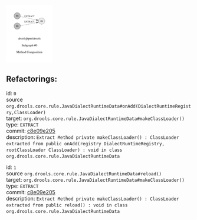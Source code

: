 <img src=subgraph_atomic_0.svg width=25%>

## Refactorings:

id: `0`\
source `org.drools.core.rule.JavaDialectRuntimeData#onAdd(DialectRuntimeRegistry,ClassLoader)`\
target: `org.drools.core.rule.JavaDialectRuntimeData#makeClassLoader()`\
type: `EXTRACT`\
commit: [c8e09e205](https://github.com/droolsjbpm/drools/commit/c8e09e2056c54ead97bce4386a25b222154223b1)\
description: `Extract Method private makeClassLoader() : ClassLoader extracted from public onAdd(registry DialectRuntimeRegistry, rootClassLoader ClassLoader) : void in class org.drools.core.rule.JavaDialectRuntimeData`

id: `1`\
source `org.drools.core.rule.JavaDialectRuntimeData#reload()`\
target: `org.drools.core.rule.JavaDialectRuntimeData#makeClassLoader()`\
type: `EXTRACT`\
commit: [c8e09e205](https://github.com/droolsjbpm/drools/commit/c8e09e2056c54ead97bce4386a25b222154223b1)\
description: `Extract Method private makeClassLoader() : ClassLoader extracted from public reload() : void in class org.drools.core.rule.JavaDialectRuntimeData`

